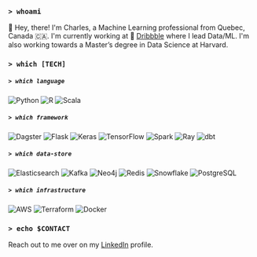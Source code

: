### `> whoami`

👋 Hey, there! I'm Charles, a Machine Learning professional from Quebec, Canada 🇨🇦. I'm currently working
at 🏀 [Dribbble](https://dribbble.com) where I lead Data/ML. I'm also working towards a Master’s degree in Data Science
at Harvard.

### `> which [TECH]`

##### `> which language`

![Python](https://img.shields.io/badge/python-3670A0?style=flat&logo=python&logoColor=white)
![R](https://img.shields.io/badge/r-%23276DC3.svg?style=flat&logo=r&logoColor=white)
![Scala](https://img.shields.io/badge/scala-%23DC322F.svg?style=flat&logo=scala&logoColor=white)

##### `> which framework`

![Dagster](https://img.shields.io/badge/dagster-4F43DD.svg?style=flat&logoColor=white)
![Flask](https://img.shields.io/badge/flask-%23000.svg?style=flat&logo=flask&logoColor=white)
![Keras](https://img.shields.io/badge/Keras-%23D00000.svg?style=flat&logo=Keras&logoColor=white)
![TensorFlow](https://img.shields.io/badge/tensorflow-%23FF6F00.svg?style=flat&logo=TensorFlow&logoColor=white)
![Spark](https://img.shields.io/badge/spark-E25A1C.svg?style=flat&logo=apachespark&logoColor=white)
![Ray](https://img.shields.io/badge/ray-028CF0.svg?style=flat&logo=ray&logoColor=white)
![dbt](https://img.shields.io/badge/dbt-FF694B.svg?style=flat&logo=dbt&logoColor=white)

##### `> which data-store`

![Elasticsearch](https://img.shields.io/badge/elasticsearch-005571.svg?style=flat&logo=elasticsearch&logoColor=white)
![Kafka](https://img.shields.io/badge/kafka-231F20.svg?style=flat&logo=apachekafka&logoColor=white)
![Neo4j](https://img.shields.io/badge/neo4j-4581C3.svg?style=flat&logo=neo4j&logoColor=white)
![Redis](https://img.shields.io/badge/redis-DC382D.svg?style=flat&logo=redis&logoColor=white)
![Snowflake](https://img.shields.io/badge/snowflake-29B5E8.svg?style=flat&logo=snowflake&logoColor=white)
![PostgreSQL](https://img.shields.io/badge/postgresql-4169E1.svg?style=flat&logo=postgresql&logoColor=white)

##### `> which infrastructure`

![AWS](https://img.shields.io/badge/aws-232F3E.svg?style=flat&logo=amazon-aws&logoColor=white)
![Terraform](https://img.shields.io/badge/terraform-7B42BC.svg?style=flat&logo=Terraform&logoColor=white)
![Docker](https://img.shields.io/badge/docker-2496ED.svg?style=flat&logo=docker&logoColor=white)


### `> echo $CONTACT`

Reach out to me over on my [LinkedIn](https://www.linkedin.com/in/charleslariviere1/) profile.

